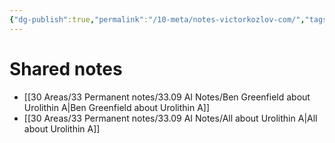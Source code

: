 ```yaml
---
{"dg-publish":true,"permalink":"/10-meta/notes-victorkozlov-com/","tags":["gardenEntry"],"created":"2025-09-04T17:43:05.836+02:00"}
---
```



# Shared notes
- [[30 Areas/33 Permanent notes/33.09 AI Notes/Ben Greenfield about Urolithin A\|Ben Greenfield about Urolithin A]]
- [[30 Areas/33 Permanent notes/33.09 AI Notes/All about Urolithin A\|All about Urolithin A]]
